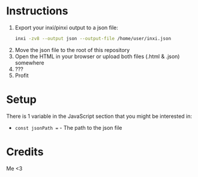 # Instructions

1. Export your inxi/pinxi output to a json file:
    ```bash
    inxi -zv8 --output json --output-file /home/user/inxi.json
    ```
2. Move the json file to the root of this repository
3. Open the HTML in your browser or upload both files (.html & .json) somewhere
4. ???
5. Profit

# Setup

There is 1 variable in the JavaScript section that you might be interested in:
- `const jsonPath =` - The path to the json file

# Credits

Me <3